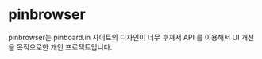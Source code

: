 pinbrowser
==========

pinbrowser는 pinboard.in 사이트의 디자인이 너무 후져서 API 를 이용해서 UI 개선을 목적으로한 개인 프로젝트입니다.
